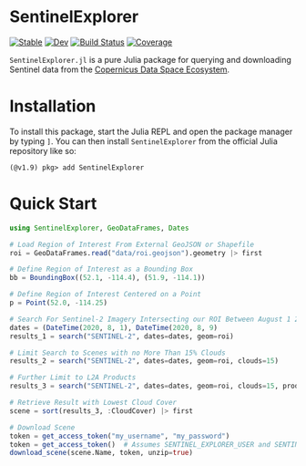 # SentinelExplorer

[![Stable](https://img.shields.io/badge/docs-stable-blue.svg)](https://JoshuaBillson.github.io/SentinelExplorer.jl/stable/)
[![Dev](https://img.shields.io/badge/docs-dev-blue.svg)](https://JoshuaBillson.github.io/SentinelExplorer.jl/dev/)
[![Build Status](https://github.com/JoshuaBillson/SentinelExplorer.jl/actions/workflows/CI.yml/badge.svg?branch=main)](https://github.com/JoshuaBillson/SentinelExplorer.jl/actions/workflows/CI.yml?query=branch%3Amain)
[![Coverage](https://codecov.io/gh/JoshuaBillson/SentinelExplorer.jl/branch/main/graph/badge.svg)](https://codecov.io/gh/JoshuaBillson/SentinelExplorer.jl)

`SentinelExplorer.jl` is a pure Julia package for querying and downloading Sentinel data from the [Copernicus Data Space Ecosystem](https://dataspace.copernicus.eu/).

# Installation

To install this package, start the Julia REPL and open the package manager by typing `]`.
You can then install `SentinelExplorer` from the official Julia repository like so:

```
(@v1.9) pkg> add SentinelExplorer
```

# Quick Start

```julia
using SentinelExplorer, GeoDataFrames, Dates

# Load Region of Interest From External GeoJSON or Shapefile
roi = GeoDataFrames.read("data/roi.geojson").geometry |> first

# Define Region of Interest as a Bounding Box
bb = BoundingBox((52.1, -114.4), (51.9, -114.1))

# Define Region of Interest Centered on a Point
p = Point(52.0, -114.25)

# Search For Sentinel-2 Imagery Intersecting our ROI Between August 1 2020 and August 9 2020
dates = (DateTime(2020, 8, 1), DateTime(2020, 8, 9)
results_1 = search("SENTINEL-2", dates=dates, geom=roi)

# Limit Search to Scenes with no More Than 15% Clouds
results_2 = search("SENTINEL-2", dates=dates, geom=roi, clouds=15)

# Further Limit to L2A Products
results_3 = search("SENTINEL-2", dates=dates, geom=roi, clouds=15, product="L2A")

# Retrieve Result with Lowest Cloud Cover
scene = sort(results_3, :CloudCover) |> first

# Download Scene
token = get_access_token("my_username", "my_password")
token = get_access_token()  # Assumes SENTINEL_EXPLORER_USER and SENTINEL_EXPLORER_PASS Environment Variables are Set
download_scene(scene.Name, token, unzip=true)
```
